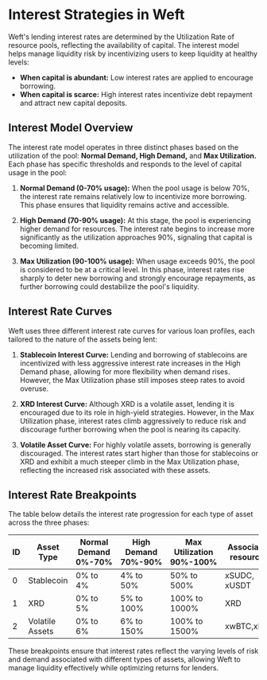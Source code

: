 # Interest Strategies in Weft

Weft's lending interest rates are determined by the Utilization Rate of resource pools, reflecting the availability of capital. The interest model helps manage liquidity risk by incentivizing users to keep liquidity at healthy levels:

- **When capital is abundant:** Low interest rates are applied to encourage borrowing.
- **When capital is scarce:** High interest rates incentivize debt repayment and attract new capital deposits.

## Interest Model Overview

The interest rate model operates in three distinct phases based on the utilization of the pool: **Normal Demand, High Demand,** and **Max Utilization.** Each phase has specific thresholds and responds to the level of capital usage in the pool:

1. **Normal Demand (0-70% usage):** When the pool usage is below 70%, the interest rate remains relatively low to incentivize more borrowing. This phase ensures that liquidity remains active and accessible.

2. **High Demand (70-90% usage):** At this stage, the pool is experiencing higher demand for resources. The interest rate begins to increase more significantly as the utilization approaches 90%, signaling that capital is becoming limited.

3. **Max Utilization (90-100% usage):** When usage exceeds 90%, the pool is considered to be at a critical level. In this phase, interest rates rise sharply to deter new borrowing and strongly encourage repayments, as further borrowing could destabilize the pool's liquidity.

## Interest Rate Curves

Weft uses three different interest rate curves for various loan profiles, each tailored to the nature of the assets being lent:

1. **Stablecoin Interest Curve:** Lending and borrowing of stablecoins are incentivized with less aggressive interest rate increases in the High Demand phase, allowing for more flexibility when demand rises. However, the Max Utilization phase still imposes steep rates to avoid overuse.

2. **XRD Interest Curve:** Although XRD is a volatile asset, lending it is encouraged due to its role in high-yield strategies. However, in the Max Utilization phase, interest rates climb aggressively to reduce risk and discourage further borrowing when the pool is nearing its capacity.

3. **Volatile Asset Curve:** For highly volatile assets, borrowing is generally discouraged. The interest rates start higher than those for stablecoins or XRD and exhibit a much steeper climb in the Max Utilization phase, reflecting the increased risk associated with these assets.

## Interest Rate Breakpoints

The table below details the interest rate progression for each type of asset across the three phases:

| ID | Asset Type          | Normal Demand<br/>0%-70% | High Demand<br/>70%-90% | Max Utilization<br/>90%-100%|Associated resources|
|----------|---------------------|----------------------|-----------------------|------------------------|----------|
| 0        | Stablecoin           | 0% to 4%             | 4% to 50%              | 50% to 500%            |xSUDC, xUSDT|
| 1        | XRD                  | 0% to 5%             | 5% to 100%             | 100% to 1000%          |XRD|
| 2        | Volatile Assets      | 0% to 6%             | 6% to 150%             | 100% to 1500%          |xwBTC,xETH|

These breakpoints ensure that interest rates reflect the varying levels of risk and demand associated with different types of assets, allowing Weft to manage liquidity effectively while optimizing returns for lenders.